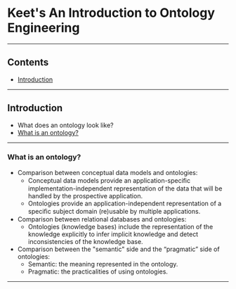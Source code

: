 # Keet's An Introduction to Ontology Engineering

---

## Contents

- [Introduction](#introduction)

---

## Introduction

- What does an ontology look like?
- [What is an ontology?](#what-is-an-ontology)

---

### What is an ontology?

- Comparison between conceptual data models and ontologies:
    - Conceptual data models provide an application-speciﬁc implementation-independent representation of the data that will be handled by the prospective application.
    - Ontologies provide an application-independent representation of a speciﬁc subject domain (re)usable by multiple applications.
- Comparison between relational databases and ontologies:
    - Ontologies (knowledge bases) include the representation of the knowledge explicitly to infer implicit knowledge and detect inconsistencies of the knowledge base.
- Comparison between the "semantic" side and the “pragmatic” side of ontologies:
    - Semantic: the meaning represented in the ontology.
    - Pragmatic: the practicalities of using ontologies.

---
